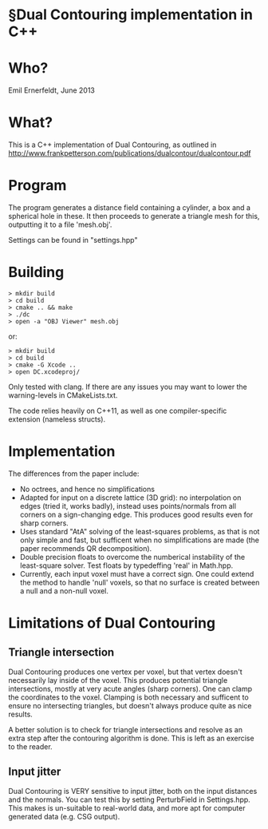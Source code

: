 §Dual Contouring implementation in C++
=====================================

# Who?
Emil Ernerfeldt, June 2013


# What?
This is a C++ implementation of Dual Contouring, as outlined in http://www.frankpetterson.com/publications/dualcontour/dualcontour.pdf


# Program
The program generates a distance field containing a cylinder, a box and a spherical hole in these. It then proceeds to generate a triangle mesh for this, outputting it to a file 'mesh.obj'.

Settings can be found in "settings.hpp"


# Building

    > mkdir build
    > cd build
    > cmake .. && make
    > ./dc
    > open -a "OBJ Viewer" mesh.obj

or:

    > mkdir build
    > cd build
    > cmake -G Xcode ..
    > open DC.xcodeproj/

Only tested with clang. If there are any issues you may want to lower the warning-levels in CMakeLists.txt.

The code relies heavily on C++11, as well as one compiler-specific extension (nameless structs).


# Implementation
The differences from the paper include:
* No octrees, and hence no simplifications
* Adapted for input on a discrete lattice (3D grid): no interpolation on edges (tried it, works badly), instead uses points/normals from all corners on a sign-changing edge. This produces good results even for sharp corners.
* Uses standard "AtA" solving of the least-squares problems, as that is not only simple and fast, but sufficent when no simplifications are made (the paper recommends QR decomposition).
* Double precision floats to overcome the numberical instability of the least-square solver. Test floats by typedeffing 'real' in Math.hpp.
* Currently, each input voxel must have a correct sign. One could extend the method to handle 'null' voxels, so that no surface is created between a null and a non-null voxel.


# Limitations of Dual Contouring
## Triangle intersection
Dual Contouring produces one vertex per voxel, but that vertex doesn't necessarily lay inside of the voxel. This produces potential triangle intersections, mostly at very acute angles (sharp corners). One can clamp the coordinates to the voxel. Clamping is both necessary and sufficent to ensure no intersecting triangles, but doesn't always produce quite as nice results.

A better solution is to check for triangle intersections and resolve as an extra step after the contouring algorithm is done. This is left as an exercise to the reader.

## Input jitter
Dual Contouring is VERY sensitive to input jitter, both on the input distances and the normals. You can test this by setting PerturbField in Settings.hpp. This makes is un-suitable to real-world data, and more apt for computer generated data (e.g. CSG output).
